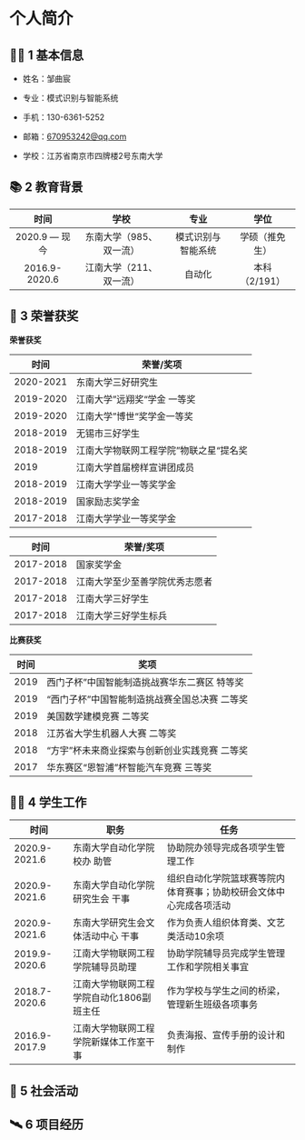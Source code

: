 # 个人简介

## 👨‍🎓 1 基本信息

- 姓名：邹曲宸

- 专业：模式识别与智能系统

- 手机：130-6361-5252
- 邮箱：670953242@qq.com
- 学校：江苏省南京市四牌楼2号东南大学

## 📚 2 教育背景

|     时间      |          学校           |        专业        |      学位      |
| :-----------: | :---------------------: | :----------------: | :------------: |
| 2020.9 — 现今 | 东南大学（985、双一流） | 模式识别与智能系统 | 学硕（推免生） |
| 2016.9-2020.6 | 江南大学（211、双一流） |       自动化       | 本科（2/191）  |

## 🥇 3 荣誉获奖

**荣誉获奖**

| 时间      | 荣誉/奖项                              |
| --------- | -------------------------------------- |
| 2020-2021 | 东南大学三好研究生                     |
| 2019-2020 | 江南大学”远翔奖“学金 一等奖            |
| 2019-2020 | 江南大学”博世“奖学金一等奖             |
| 2018-2019 | 无锡市三好学生                         |
| 2018-2019 | 江南大学物联网工程学院”物联之星“提名奖 |
| 2019      | 江南大学首届榜样宣讲团成员             |
| 2018-2019 | 江南大学学业一等奖学金                 |
| 2018-2019 | 国家励志奖学金                         |
| 2017-2018 | 江南大学学业一等奖学金                 |

| 时间      | 荣誉/奖项                      |
| --------- | ------------------------------ |
| 2017-2018 | 国家奖学金                     |
| 2017-2018 | 江南大学至少至善学院优秀志愿者 |
| 2017-2018 | 江南大学三好学生               |
| 2017-2018 | 江南大学三好学生标兵           |

**比赛获奖**

| 时间 | 奖项                                          |
| ---- | --------------------------------------------- |
| 2019 | 西门子杯”中国智能制造挑战赛华东二赛区 特等奖  |
| 2019 | “西门子杯”中国智能制造挑战赛全国总决赛 二等奖 |
| 2019 | 美国数学建模竞赛 二等奖                       |
| 2018 | 江苏省大学生机器人大赛 二等奖                 |
| 2018 | “方宇”杯未来商业探索与创新创业实践竞赛 二等奖 |
| 2017 | 华东赛区“恩智浦”杯智能汽车竞赛 三等奖         |

## 🧙‍♂️ 4 学生工作

| 时间          | 职务                                     | 任务                                                         |
| ------------- | ---------------------------------------- | ------------------------------------------------------------ |
| 2020.9-2021.6 | 东南大学自动化学院校办 助管              | 协助院办领导完成各项学生管理工作                             |
| 2020.9-2021.6 | 东南大学自动化学院研究生会 干事          | 组织自动化学院篮球赛等院内体育赛事；协助校研会文体中心完成各项活动 |
| 2020.9-2021.6 | 东南大学研究生会文体活动中心 干事        | 作为负责人组织体育类、文艺类活动10余项                       |
| 2019.9-2020.6 | 江南大学物联网工程学院辅导员助理         | 协助学院辅导员完成学生管理工作和学院相关事宜                 |
| 2018.7-2020.6 | 江南大学物联网工程学院自动化1806副班主任 | 作为学校与学生之间的桥梁，管理新生班级各项事务               |
| 2016.9-2017.9 | 江南大学物联网工程学院新媒体工作室干事   | 负责海报、宣传手册的设计和制作                               |

## 🌱 5 社会活动



## 🛰 6 项目经历
